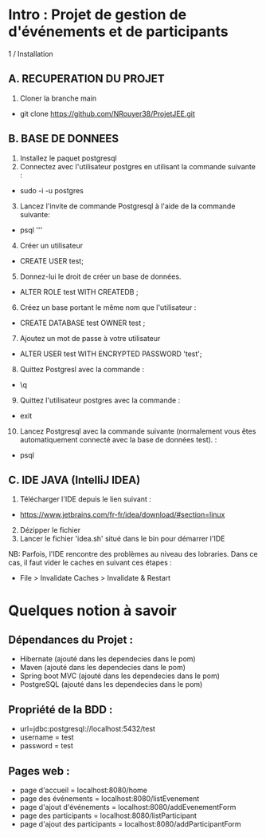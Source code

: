 # Intro : Projet de gestion de d'événements et de participants

1 / Installation

## A. RECUPERATION DU PROJET

1. Cloner la branche main
- git clone https://github.com/NRouyer38/ProjetJEE.git

## B. BASE DE DONNEES

1. Installez le paquet postgresql
2. Connectez avec l'utilisateur postgres en utilisant la commande suivante :
- sudo -i -u postgres
3. Lancez l'invite de commande Postgresql à l'aide de la commande suivante:
- psql '''
4. Créer un utilisateur
- CREATE USER test;
5. Donnez-lui le droit de créer un base de données.
- ALTER ROLE test WITH CREATEDB ;
6. Créez un base portant le même nom que l'utilisateur :
- CREATE DATABASE test OWNER test ; 
7. Ajoutez un mot de passe à votre utilisateur
- ALTER USER test WITH ENCRYPTED PASSWORD 'test';
8. Quittez Postgresl avec la commande :
- \q 
9. Quittez l'utilisateur postgres avec la commande :
- exit
10. Lancez Postgresql avec la commande suivante (normalement vous êtes automatiquement connecté
avec la base de données test). :
- psql 

## C. IDE JAVA (IntelliJ IDEA)

1. Télécharger l'IDE depuis le lien suivant :
- https://www.jetbrains.com/fr-fr/idea/download/#section=linux
2. Dézipper le fichier
3. Lancer le fichier 'idea.sh' situé dans le bin pour démarrer l'IDE


NB: Parfois, l'IDE rencontre des problèmes au niveau des lobraries. Dans ce cas, il faut vider le caches en suivant ces étapes :
- File > Invalidate Caches > Invalidate & Restart

# Quelques notion à savoir

## Dépendances du Projet :

- Hibernate (ajouté dans les dependecies dans le pom)
- Maven (ajouté dans les dependecies dans le pom)
- Spring boot MVC (ajouté dans les dependecies dans le pom)
- PostgreSQL (ajouté dans les dependecies dans le pom)


## Propriété de la BDD :

- url=jdbc:postgresql://localhost:5432/test
- username = test
- password = test

## Pages web :

- page d'accueil = localhost:8080/home
- page des événements = localhost:8080/listEvenement
- page d'ajout d'événements = localhost:8080/addEvenementForm
- page des participants = localhost:8080/listParticipant
- page d'ajout des participants = localhost:8080/addParticipantForm
